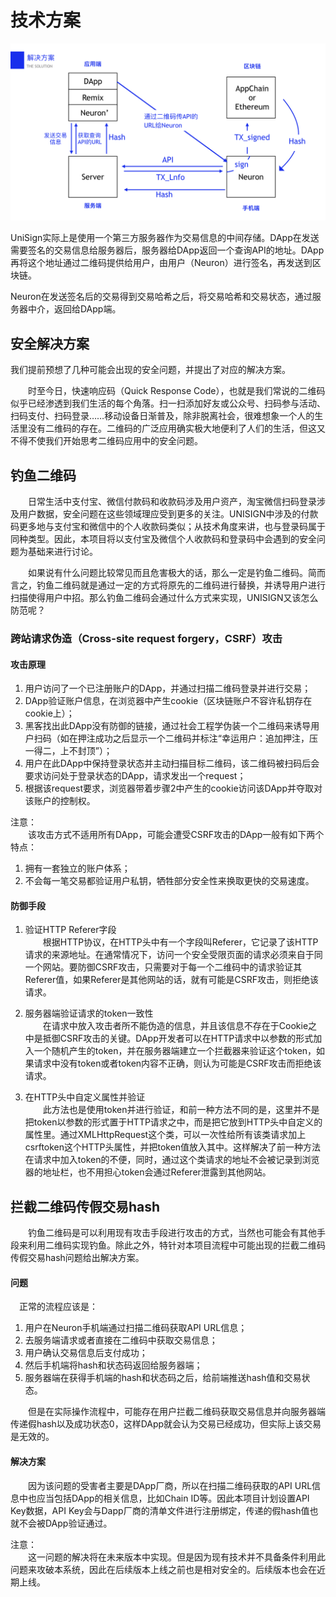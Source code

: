 # 技术方案

![](../_media/tech.png)

UniSign实际上是使用一个第三方服务器作为交易信息的中间存储。DApp在发送需要签名的交易信息给服务器后，服务器给DApp返回一个查询API的地址。DApp再将这个地址通过二维码提供给用户，由用户（Neuron）进行签名，再发送到区块链。

Neuron在发送签名后的交易得到交易哈希之后，将交易哈希和交易状态，通过服务器中介，返回给DApp端。

## 安全解决方案
我们提前预想了几种可能会出现的安全问题，并提出了对应的解决方案。

&emsp;&emsp;时至今日，快速响应码（Quick Response Code），也就是我们常说的二维码似乎已经渗透到我们生活的每个角落。扫一扫添加好友或公众号、扫码参与活动、扫码支付、扫码登录……移动设备日渐普及，除非脱离社会，很难想象一个人的生活里没有二维码的存在。二维码的广泛应用确实极大地便利了人们的生活，但这又不得不使我们开始思考二维码应用中的安全问题。<br>
## 钓鱼二维码
&emsp;&emsp;日常生活中支付宝、微信付款码和收款码涉及用户资产，淘宝微信扫码登录涉及用户数据，安全问题在这些领域理应受到更多的关注。UNISIGN中涉及的付款码更多地与支付宝和微信中的个人收款码类似；从技术角度来讲，也与登录码属于同种类型。因此，本项目将以支付宝及微信个人收款码和登录码中会遇到的安全问题为基础来进行讨论。<br> 

&emsp;&emsp;如果说有什么问题比较常见而且危害极大的话，那么一定是钓鱼二维码。简而言之，钓鱼二维码就是通过一定的方式将原先的二维码进行替换，并诱导用户进行扫描使得用户中招。那么钓鱼二维码会通过什么方式来实现，UNISIGN又该怎么防范呢？

### 跨站请求伪造（Cross-site request forgery，CSRF）攻击

#### 攻击原理
1. 用户访问了一个已注册账户的DApp，并通过扫描二维码登录并进行交易； 
2. DApp验证账户信息，在浏览器中产生cookie（区块链账户不容许私钥存在cookie上）；
3. 黑客找出此DApp没有防御的链接，通过社会工程学伪装一个二维码来诱导用户扫码（如在押注成功之后显示一个二维码并标注“幸运用户：追加押注，压一得二，上不封顶”）；
4.	用户在此DApp中保持登录状态并主动扫描目标二维码，该二维码被扫码后会要求访问处于登录状态的DApp，请求发出一个request；
5.	根据该request要求，浏览器带着步骤2中产生的cookie访问该DApp并夺取对该账户的控制权。<br>

注意：<br>
&emsp;&emsp;该攻击方式不适用所有DApp，可能会遭受CSRF攻击的DApp一般有如下两个特点：<br>
1. 拥有一套独立的账户体系；
2. 不会每一笔交易都验证用户私钥，牺牲部分安全性来换取更快的交易速度。

#### 防御手段
1.	验证HTTP Referer字段<br>
&emsp;&emsp;根据HTTP协议，在HTTP头中有一个字段叫Referer，它记录了该HTTP请求的来源地址。在通常情况下，访问一个安全受限页面的请求必须来自于同一个网站。要防御CSRF攻击，只需要对于每一个二维码中的请求验证其Referer值，如果Referer是其他网站的话，就有可能是CSRF攻击，则拒绝该请求。
2. 服务器端验证请求的token一致性<br>
&emsp;&emsp;在请求中放入攻击者所不能伪造的信息，并且该信息不存在于Cookie之中是抵御CSRF攻击的关键。DApp开发者可以在HTTP请求中以参数的形式加入一个随机产生的token，并在服务器端建立一个拦截器来验证这个token，如果请求中没有token或者token内容不正确，则认为可能是CSRF攻击而拒绝该请求。

3. 在HTTP头中自定义属性并验证<br>
&emsp;&emsp;此方法也是使用token并进行验证，和前一种方法不同的是，这里并不是把token以参数的形式置于HTTP请求之中，而是把它放到HTTP头中自定义的属性里。通过XMLHttpRequest这个类，可以一次性给所有该类请求加上csrftoken这个HTTP头属性，并把token值放入其中。这样解决了前一种方法在请求中加入token的不便，同时，通过这个类请求的地址不会被记录到浏览器的地址栏，也不用担心token会通过Referer泄露到其他网站。

## 拦截二维码传假交易hash
&emsp;&emsp;钓鱼二维码是可以利用现有攻击手段进行攻击的方式，当然也可能会有其他手段来利用二维码实现钓鱼。除此之外，特针对本项目流程中可能出现的拦截二维码传假交易hash问题给出解决方案。

#### 问题
&emsp;正常的流程应该是：<br>
1. 用户在Neuron手机端通过扫描二维码获取API URL信息；
2. 去服务端请求或者直接在二维码中获取交易信息；
3. 用户确认交易信息后支付成功；
4. 然后手机端将hash和状态码返回给服务器端；
5. 服务器端在获得手机端的hash和状态码之后，给前端推送hash值和交易状态。<br>

&emsp;&emsp;但是在实际操作流程中，可能存在用户拦截二维码获取交易信息并向服务器端传递假hash以及成功状态0，这样DApp就会认为交易已经成功，但实际上该交易是无效的。

#### 解决方案
&emsp;&emsp;因为该问题的受害者主要是DApp厂商，所以在扫描二维码获取的API URL信息中也应当包括DApp的相关信息，比如Chain ID等。因此本项目计划设置API Key数据，API Key会与Dapp厂商的清单文件进行注册绑定，传递的假hash值也就不会被DApp验证通过。

注意：<br>
&emsp;&emsp;这一问题的解决将在未来版本中实现。但是因为现有技术并不具备条件利用此问题来攻破本系统，因此在后续版本上线之前也是相对安全的。后续版本也会在近期上线。


